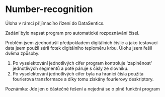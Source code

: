 # Number-recognition

Úloha v rámci přijímacího řízení do DataSentics.

Zadání bylo napsat program pro automatické rozpoznávání čísel.

Problém jsem zjednodušil předpokladem digitálních číslic a jako testovací data jsem použil sérii fotek digitálního teploměru krbu. Úlohu jsem řešil dvěma způsoby.
1) Po vyselektování jednotlivých cifer program kontroluje 'zaplněnost' jednotlivých segmentů a poté páruje s čísly ze slovníku.
2) Po vyselektování jednotlivých cifer byla na hranici čísla použita fourierova transformace a díky tomu získány fourierovy deskriptory.

Poznámka: Jde jen o částečné řešení a nejedná se o plně funkční program
